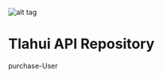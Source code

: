 ![alt tag](https://raw.githubusercontent.com/Tlahui/TlahuiAPI/master/Tlahui.png)



# Tlahui API Repository

purchase-User
